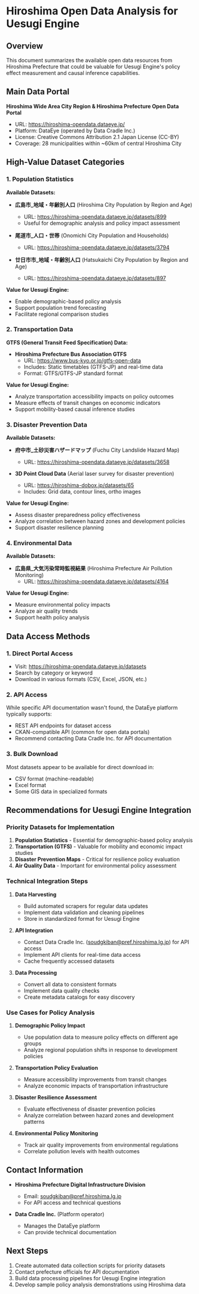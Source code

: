 # Hiroshima Open Data Analysis for Uesugi Engine

## Overview
This document summarizes the available open data resources from Hiroshima Prefecture that could be valuable for Uesugi Engine's policy effect measurement and causal inference capabilities.

## Main Data Portal
**Hiroshima Wide Area City Region & Hiroshima Prefecture Open Data Portal**
- URL: https://hiroshima-opendata.dataeye.jp/
- Platform: DataEye (operated by Data Cradle Inc.)
- License: Creative Commons Attribution 2.1 Japan License (CC-BY)
- Coverage: 28 municipalities within ~60km of central Hiroshima City

## High-Value Dataset Categories

### 1. Population Statistics
**Available Datasets:**
- **広島市_地域・年齢別人口** (Hiroshima City Population by Region and Age)
  - URL: https://hiroshima-opendata.dataeye.jp/datasets/899
  - Useful for demographic analysis and policy impact assessment
  
- **尾道市_人口・世帯** (Onomichi City Population and Households)
  - URL: https://hiroshima-opendata.dataeye.jp/datasets/3794
  
- **廿日市市_地域・年齢別人口** (Hatsukaichi City Population by Region and Age)
  - URL: https://hiroshima-opendata.dataeye.jp/datasets/897

**Value for Uesugi Engine:**
- Enable demographic-based policy analysis
- Support population trend forecasting
- Facilitate regional comparison studies

### 2. Transportation Data
**GTFS (General Transit Feed Specification) Data:**
- **Hiroshima Prefecture Bus Association GTFS**
  - URL: https://www.bus-kyo.or.jp/gtfs-open-data
  - Includes: Static timetables (GTFS-JP) and real-time data
  - Format: GTFS/GTFS-JP standard format
  
**Value for Uesugi Engine:**
- Analyze transportation accessibility impacts on policy outcomes
- Measure effects of transit changes on economic indicators
- Support mobility-based causal inference studies

### 3. Disaster Prevention Data
**Available Datasets:**
- **府中市_土砂災害ハザードマップ** (Fuchu City Landslide Hazard Map)
  - URL: https://hiroshima-opendata.dataeye.jp/datasets/3658
  
- **3D Point Cloud Data** (Aerial laser survey for disaster prevention)
  - URL: https://hiroshima-dobox.jp/datasets/65
  - Includes: Grid data, contour lines, ortho images

**Value for Uesugi Engine:**
- Assess disaster preparedness policy effectiveness
- Analyze correlation between hazard zones and development policies
- Support disaster resilience planning

### 4. Environmental Data
**Available Datasets:**
- **広島県_大気汚染常時監視結果** (Hiroshima Prefecture Air Pollution Monitoring)
  - URL: https://hiroshima-opendata.dataeye.jp/datasets/4164

**Value for Uesugi Engine:**
- Measure environmental policy impacts
- Analyze air quality trends
- Support health policy analysis

## Data Access Methods

### 1. Direct Portal Access
- Visit: https://hiroshima-opendata.dataeye.jp/datasets
- Search by category or keyword
- Download in various formats (CSV, Excel, JSON, etc.)

### 2. API Access
While specific API documentation wasn't found, the DataEye platform typically supports:
- REST API endpoints for dataset access
- CKAN-compatible API (common for open data portals)
- Recommend contacting Data Cradle Inc. for API documentation

### 3. Bulk Download
Most datasets appear to be available for direct download in:
- CSV format (machine-readable)
- Excel format
- Some GIS data in specialized formats

## Recommendations for Uesugi Engine Integration

### Priority Datasets for Implementation
1. **Population Statistics** - Essential for demographic-based policy analysis
2. **Transportation (GTFS)** - Valuable for mobility and economic impact studies
3. **Disaster Prevention Maps** - Critical for resilience policy evaluation
4. **Air Quality Data** - Important for environmental policy assessment

### Technical Integration Steps
1. **Data Harvesting**
   - Build automated scrapers for regular data updates
   - Implement data validation and cleaning pipelines
   - Store in standardized format for Uesugi Engine

2. **API Integration**
   - Contact Data Cradle Inc. (soudgkiban@pref.hiroshima.lg.jp) for API access
   - Implement API clients for real-time data access
   - Cache frequently accessed datasets

3. **Data Processing**
   - Convert all data to consistent formats
   - Implement data quality checks
   - Create metadata catalogs for easy discovery

### Use Cases for Policy Analysis
1. **Demographic Policy Impact**
   - Use population data to measure policy effects on different age groups
   - Analyze regional population shifts in response to development policies

2. **Transportation Policy Evaluation**
   - Measure accessibility improvements from transit changes
   - Analyze economic impacts of transportation infrastructure

3. **Disaster Resilience Assessment**
   - Evaluate effectiveness of disaster prevention policies
   - Analyze correlation between hazard zones and development patterns

4. **Environmental Policy Monitoring**
   - Track air quality improvements from environmental regulations
   - Correlate pollution levels with health outcomes

## Contact Information
- **Hiroshima Prefecture Digital Infrastructure Division**
  - Email: soudgkiban@pref.hiroshima.lg.jp
  - For API access and technical questions

- **Data Cradle Inc.** (Platform operator)
  - Manages the DataEye platform
  - Can provide technical documentation

## Next Steps
1. Create automated data collection scripts for priority datasets
2. Contact prefecture officials for API documentation
3. Build data processing pipelines for Uesugi Engine integration
4. Develop sample policy analysis demonstrations using Hiroshima data